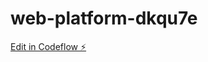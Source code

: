 # web-platform-dkqu7e

[Edit in Codeflow ⚡️](https://stackblitz.com/~/github.com/kimhilario/web-platform-dkqu7e)